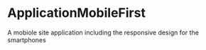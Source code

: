 # ApplicationMobileFirst
A mobiole site application including the responsive design for the smartphones
